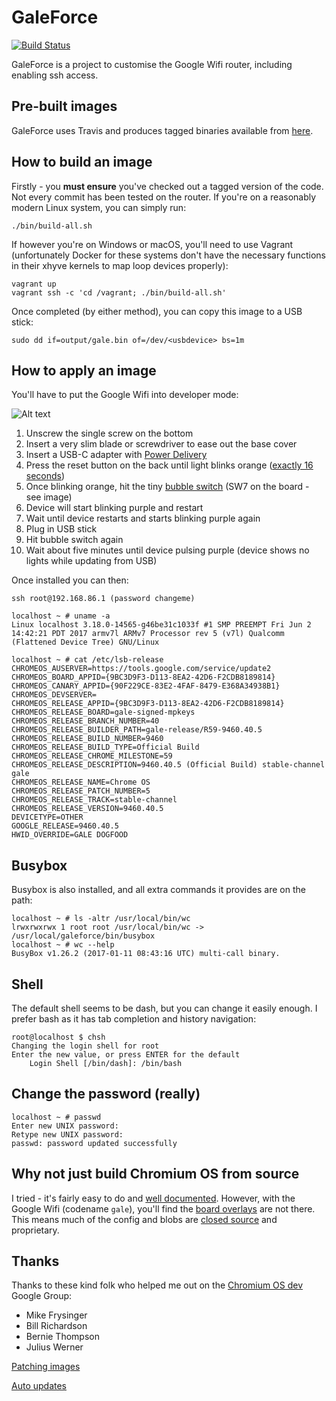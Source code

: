 # GaleForce

[![Build Status](https://travis-ci.org/marcosscriven/galeforce.svg?branch=master)](https://travis-ci.org/marcosscriven/galeforce)

GaleForce is a project to customise the Google Wifi router, including enabling ssh access.

## Pre-built images

GaleForce uses Travis and produces tagged binaries available from [here](https://github.com/marcosscriven/galeforce/releases).

## How to build an image

Firstly - you **must ensure** you've checked out a tagged version of the code. Not every commit has been tested on the router.
If you're on a reasonably modern Linux system, you can simply run:

```
./bin/build-all.sh
```

If however you're on Windows or macOS, you'll need to use Vagrant (unfortunately
Docker for these systems don't have the necessary functions in their xhyve kernels to map loop devices properly):

```
vagrant up
vagrant ssh -c 'cd /vagrant; ./bin/build-all.sh'
```

Once completed (by either method), you can copy this image to a USB stick:

```
sudo dd if=output/gale.bin of=/dev/<usbdevice> bs=1m
```

## How to apply an image

You'll have to put the Google Wifi into developer mode:

![Alt text](http://i.imgur.com/iCPe0WO.jpg "Google WIfi")

1. Unscrew the single screw on the bottom
2. Insert a very slim blade or screwdriver to ease out the base cover
3. Insert a USB-C adapter with [Power Delivery](https://www.amazon.co.uk/gp/product/B01NBP36YY/ref=as_li_tl?ie=UTF8&camp=1634&creative=6738&creativeASIN=B01NBP36YY&linkCode=as2&tag=marcosscriven-21&linkId=35cc735debc0c8d627fa7fd21f8fc719)
4. Press the reset button on the back until light blinks orange ([exactly 16 seconds](https://chromium.googlesource.com/chromiumos/third_party/coreboot/+/firmware-gale-8281.B/src/mainboard/google/gale/chromeos.c#118))
5. Once blinking orange, hit the tiny [bubble switch](https://chromium.googlesource.com/chromiumos/third_party/coreboot/+/firmware-gale-8281.B/src/mainboard/google/gale/chromeos.c#78) (SW7 on the board - see image)
6. Device will start blinking purple and restart
7. Wait until device restarts and starts blinking purple again
8. Plug in USB stick
9. Hit bubble switch again
10. Wait about five minutes until device pulsing purple (device shows no lights while updating from USB)

Once installed you can then:

```
ssh root@192.168.86.1 (password changeme)
```

```
localhost ~ # uname -a
Linux localhost 3.18.0-14565-g46be31c1033f #1 SMP PREEMPT Fri Jun 2 14:42:21 PDT 2017 armv7l ARMv7 Processor rev 5 (v7l) Qualcomm (Flattened Device Tree) GNU/Linux

localhost ~ # cat /etc/lsb-release
CHROMEOS_AUSERVER=https://tools.google.com/service/update2
CHROMEOS_BOARD_APPID={9BC3D9F3-D113-8EA2-42D6-F2CDB8189814}
CHROMEOS_CANARY_APPID={90F229CE-83E2-4FAF-8479-E368A34938B1}
CHROMEOS_DEVSERVER=
CHROMEOS_RELEASE_APPID={9BC3D9F3-D113-8EA2-42D6-F2CDB8189814}
CHROMEOS_RELEASE_BOARD=gale-signed-mpkeys
CHROMEOS_RELEASE_BRANCH_NUMBER=40
CHROMEOS_RELEASE_BUILDER_PATH=gale-release/R59-9460.40.5
CHROMEOS_RELEASE_BUILD_NUMBER=9460
CHROMEOS_RELEASE_BUILD_TYPE=Official Build
CHROMEOS_RELEASE_CHROME_MILESTONE=59
CHROMEOS_RELEASE_DESCRIPTION=9460.40.5 (Official Build) stable-channel gale
CHROMEOS_RELEASE_NAME=Chrome OS
CHROMEOS_RELEASE_PATCH_NUMBER=5
CHROMEOS_RELEASE_TRACK=stable-channel
CHROMEOS_RELEASE_VERSION=9460.40.5
DEVICETYPE=OTHER
GOOGLE_RELEASE=9460.40.5
HWID_OVERRIDE=GALE DOGFOOD
```

## Busybox

Busybox is also installed, and all extra commands it provides are on the path:

```
localhost ~ # ls -altr /usr/local/bin/wc
lrwxrwxrwx 1 root root /usr/local/bin/wc -> /usr/local/galeforce/bin/busybox
localhost ~ # wc --help
BusyBox v1.26.2 (2017-01-11 08:43:16 UTC) multi-call binary.
```

## Shell

The default shell seems to be dash, but you can change it easily enough. I prefer bash as it has tab completion and 
history navigation:

```
root@localhost $ chsh
Changing the login shell for root
Enter the new value, or press ENTER for the default
	Login Shell [/bin/dash]: /bin/bash
```

## Change the password (really)

```
localhost ~ # passwd
Enter new UNIX password:
Retype new UNIX password:
passwd: password updated successfully
```

## Why not just build Chromium OS from source

I tried - it's fairly easy to do and [well documented](http://www.chromium.org/chromium-os/developer-guide#TOC-Select-a-board). 
However, with the Google Wifi (codename ```gale```), you'll find the [board overlays](http://www.chromium.org/chromium-os/developer-guide#TOC-Select-a-board) are not there. 
This means much of the config and blobs are [closed source](https://www.chromium.org/chromium-os/how-tos-and-troubleshooting/chromiumos-board-porting-guide/private-boards) and proprietary.

## Thanks

Thanks to these kind folk who helped me out on the [Chromium OS dev](https://groups.google.com/a/chromium.org/forum/?hl=en#!forum/chromium-os-dev) Google Group:

* Mike Frysinger	
* Bill Richardson	
* Bernie Thompson	
* Julius Werner

[Patching images](https://groups.google.com/a/chromium.org/forum/?hl=en#!topic/chromium-os-dev/nggdayKYTTE)

[Auto updates](https://groups.google.com/a/chromium.org/forum/?hl=en#!topic/chromium-os-dev/uLbB6t0BQPQ)
